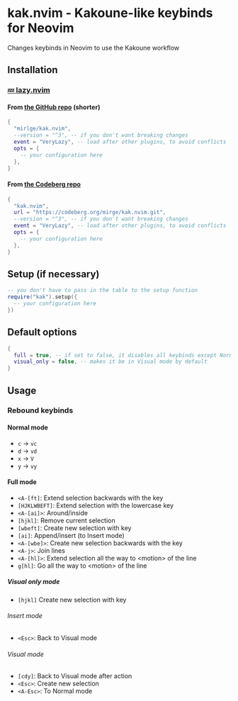 # kak.nvim - Kakoune-like keybinds for Neovim

Changes keybinds in Neovim to use the Kakoune workflow

## Installation

### [💤 lazy.nvim](https://github.com/folke/lazy.nvim)

#### From [the GitHub repo](https://github.com/mirlge/kak.nvim) (shorter)

```lua
{
  "mirlge/kak.nvim",
  --version = "^3", -- if you don't want breaking changes
  event = "VeryLazy", -- load after other plugins, to avoid conflicts
  opts = {
    -- your configuration here
  },
}
```

#### From [the Codeberg repo](https://codeberg.org/mirge/kak.nvim)

```lua
{
  "kak.nvim",
  url = "https://codeberg.org/mirge/kak.nvim.git",
  --version = "^3", -- if you don't want breaking changes
  event = "VeryLazy", -- load after other plugins, to avoid conflicts
  opts = {
    -- your configuration here
  },
}
```

## Setup (if necessary)

```lua
-- you don't have to pass in the table to the setup function
require("kak").setup({
  -- your configuration here
})
```

## Default options

```lua
{
  full = true, -- if set to false, it disables all keybinds except Normal mode c, d, x, y
  visual_only = false, -- makes it be in Visual mode by default
}
```

## Usage

### Rebound keybinds

#### Normal mode

- `c` -> `vc`
- `d` -> `vd`
- `x` -> `V`
- `y` -> `vy`

#### Full mode

- `<A-[ft]`: Extend selection backwards with the key
- `[HJKLWBEFT]`: Extend selection with the lowercase key
- `<A-[ai]>`: Around/inside
- `[hjkl]`: Remove current selection
- `[wbeft]`: Create new selection with key
- `[ai]`: Append/insert (to Insert mode)
- `<A-[wbe]>`: Create new selection backwards with the key
- `<A-j>`: Join lines
- `<A-[hl]>`: Extend selection all the way to \<motion> of the line
- `g[hl]`: Go all the way to \<motion> of the line

##### Visual only mode

- `[hjkl]` Create new selection with key

###### Insert mode

- `<Esc>`: Back to Visual mode

###### Visual mode

- `[cdy]`: Back to Visual mode after action
- `<Esc>`: Create new selection
- `<A-Esc>`: To Normal mode
